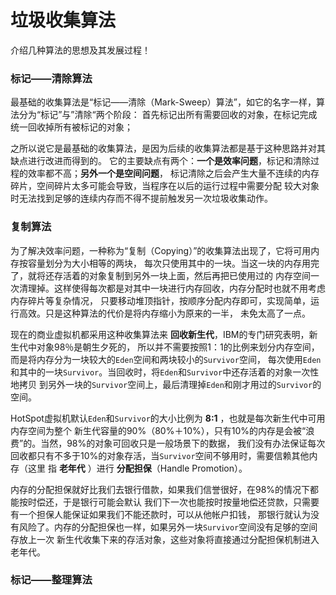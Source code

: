 垃圾收集算法
===================================================
介绍几种算法的思想及其发展过程！

### 标记——清除算法
最基础的收集算法是“标记——清除（Mark-Sweep）算法”，如它的名字一样，算法分为“标记”与”清除“两个阶段：
首先标记出所有需要回收的对象，在标记完成统一回收掉所有被标记的对象；

之所以说它是最基础的收集算法，是因为后续的收集算法都是基于这种思路并对其缺点进行改进而得到的。
它的主要缺点有两个：**一个是效率问题**，标记和清除过程的效率都不高；**另外一个是空间问题**，
标记清除之后会产生大量不连续的内存碎片，空间碎片太多可能会导致，当程序在以后的运行过程中需要分配
较大对象时无法找到足够的连续内存而不得不提前触发另一次垃圾收集动作。

### 复制算法
为了解决效率问题，一种称为“复制（Copying）”的收集算法出现了，它将可用内存按容量划分为大小相等的两块，
每次只使用其中的一块。当这一块的内存用完了，就将还存活着的对象复制到另外一块上面，然后再把已使用过的
内存空间一次清理掉。这样使得每次都是对其中一块进行内存回收，内存分配时也就不用考虑内存碎片等复杂情况，
只要移动堆顶指针，按顺序分配内存即可，实现简单，运行高效。只是这种算法的代价是将内存缩小为原来的一半，
未免太高了一点。

现在的商业虚拟机都采用这种收集算法来 **回收新生代**，IBM的专门研究表明，新生代中对象98％是朝生夕死的，
所以并不需要按照1：1的比例来划分内存空间，而是将内存分为一块较大的`Eden`空间和两块较小的`Survivor`空间，
每次使用`Eden`和其中的一块`Survivor`。当回收时，将`Eden`和`Survivor`中还存活着的对象一次性地拷贝
到另外一块的`Survivor`空间上，最后清理掉`Eden`和刚才用过的`Survivor`的空间。

HotSpot虚拟机默认`Eden`和`Survivor`的大小比例为 **8:1** ，也就是每次新生代中可用内存空间为整个
新生代容量的90%（80%＋10%），只有10%的内存是会被“浪费”的。当然，98%的对象可回收只是一般场景下的数据，
我们没有办法保证每次回收都只有不多于10%的对象存活，当`Survivor`空间不够用时，需要信赖其他内存（这里
指 **老年代** ）进行 **分配担保**（Handle Promotion）。

内存的分配担保就好比我们去银行借款，如果我们信誉很好，在98%的情况下都能按时偿还，于是银行可能会默认
我们下一次也能按时按量地偿还贷款，只需要有一个担保人能保证如果我们不能还款时，可以从他帐户扣钱，
那银行就认为没有风险了。内存的分配担保也一样，如果另外一块`Survivor`空间没有足够的空间存放上一次
新生代收集下来的存活对象，这些对象将直接通过分配担保机制进入老年代。

### 标记——整理算法
